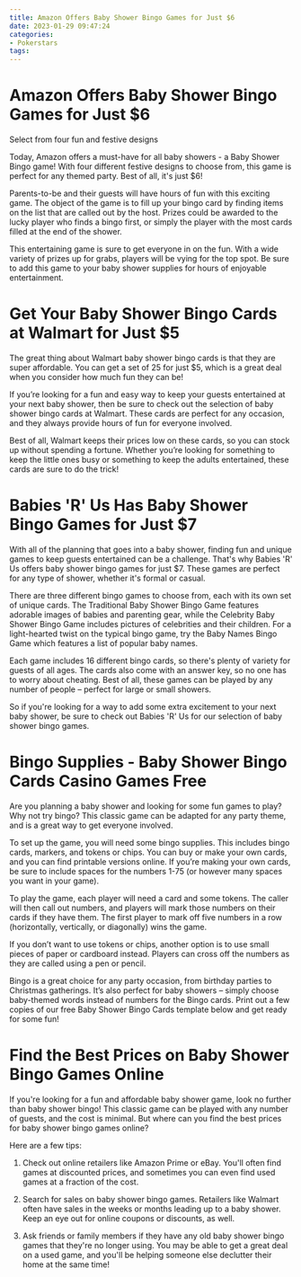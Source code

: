 ```yaml
---
title: Amazon Offers Baby Shower Bingo Games for Just $6 
date: 2023-01-29 09:47:24
categories:
- Pokerstars
tags:
---
```



#  Amazon Offers Baby Shower Bingo Games for Just $6 
Select from four fun and festive designs 

Today, Amazon offers a must-have for all baby showers - a Baby Shower Bingo game! With four different festive designs to choose from, this game is perfect for any themed party. Best of all, it's just $6!

Parents-to-be and their guests will have hours of fun with this exciting game. The object of the game is to fill up your bingo card by finding items on the list that are called out by the host. Prizes could be awarded to the lucky player who finds a bingo first, or simply the player with the most cards filled at the end of the shower.

This entertaining game is sure to get everyone in on the fun. With a wide variety of prizes up for grabs, players will be vying for the top spot. Be sure to add this game to your baby shower supplies for hours of enjoyable entertainment.

#  Get Your Baby Shower Bingo Cards at Walmart for Just $5 

The great thing about Walmart baby shower bingo cards is that they are super affordable. You can get a set of 25 for just $5, which is a great deal when you consider how much fun they can be!

If you’re looking for a fun and easy way to keep your guests entertained at your next baby shower, then be sure to check out the selection of baby shower bingo cards at Walmart. These cards are perfect for any occasion, and they always provide hours of fun for everyone involved.

Best of all, Walmart keeps their prices low on these cards, so you can stock up without spending a fortune. Whether you’re looking for something to keep the little ones busy or something to keep the adults entertained, these cards are sure to do the trick!

#  Babies 'R' Us Has Baby Shower Bingo Games for Just $7 

With all of the planning that goes into a baby shower, finding fun and unique games to keep guests entertained can be a challenge. That's why Babies 'R' Us offers baby shower bingo games for just $7. These games are perfect for any type of shower, whether it's formal or casual.

There are three different bingo games to choose from, each with its own set of unique cards. The Traditional Baby Shower Bingo Game features adorable images of babies and parenting gear, while the Celebrity Baby Shower Bingo Game includes pictures of celebrities and their children. For a light-hearted twist on the typical bingo game, try the Baby Names Bingo Game which features a list of popular baby names.

Each game includes 16 different bingo cards, so there's plenty of variety for guests of all ages. The cards also come with an answer key, so no one has to worry about cheating. Best of all, these games can be played by any number of people – perfect for large or small showers.

So if you're looking for a way to add some extra excitement to your next baby shower, be sure to check out Babies 'R' Us for our selection of baby shower bingo games.

#  Bingo Supplies - Baby Shower Bingo Cards Casino Games Free 

Are you planning a baby shower and looking for some fun games to play? Why not try bingo? This classic game can be adapted for any party theme, and is a great way to get everyone involved.

To set up the game, you will need some bingo supplies. This includes bingo cards, markers, and tokens or chips. You can buy or make your own cards, and you can find printable versions online. If you’re making your own cards, be sure to include spaces for the numbers 1-75 (or however many spaces you want in your game).

To play the game, each player will need a card and some tokens. The caller will then call out numbers, and players will mark those numbers on their cards if they have them. The first player to mark off five numbers in a row (horizontally, vertically, or diagonally) wins the game.

If you don’t want to use tokens or chips, another option is to use small pieces of paper or cardboard instead. Players can cross off the numbers as they are called using a pen or pencil.

Bingo is a great choice for any party occasion, from birthday parties to Christmas gatherings. It’s also perfect for baby showers – simply choose baby-themed words instead of numbers for the Bingo cards. Print out a few copies of our free Baby Shower Bingo Cards template below and get ready for some fun!

#  Find the Best Prices on Baby Shower Bingo Games Online

If you're looking for a fun and affordable baby shower game, look no further than baby shower bingo! This classic game can be played with any number of guests, and the cost is minimal. But where can you find the best prices for baby shower bingo games online?

Here are a few tips:

1. Check out online retailers like Amazon Prime or eBay. You'll often find games at discounted prices, and sometimes you can even find used games at a fraction of the cost.

2. Search for sales on baby shower bingo games. Retailers like Walmart often have sales in the weeks or months leading up to a baby shower. Keep an eye out for online coupons or discounts, as well.

3. Ask friends or family members if they have any old baby shower bingo games that they're no longer using. You may be able to get a great deal on a used game, and you'll be helping someone else declutter their home at the same time!